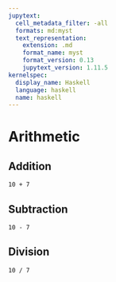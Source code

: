 ```yaml
---
jupytext:
  cell_metadata_filter: -all
  formats: md:myst
  text_representation:
    extension: .md
    format_name: myst
    format_version: 0.13
    jupytext_version: 1.11.5
kernelspec:
  display_name: Haskell
  language: haskell
  name: haskell
---
```


# Arithmetic


## Addition

```{code-cell} haskell
10 + 7
```


## Subtraction

```{code-cell} haskell
10 - 7
```


## Division

```{code-cell} haskell
10 / 7
```
